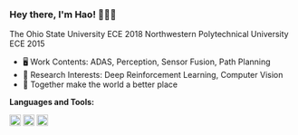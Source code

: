 ### Hey there, I'm Hao! 👋👋👋
The Ohio State University ECE 2018
Northwestern Polytechnical University ECE 2015


- 🖥️ Work Contents: ADAS, Perception, Sensor Fusion, Path Planning
- 🌱 Research Interests: Deep Reinforcement Learning, Computer Vision
- 🤔 Together make the world a better place

**Languages and Tools:**  

<code><img height="20" src="https://engineering.fb.com/wp-content/uploads/2016/05/2000px-Python-logo-notext.svg_.png"></code>
<code><img height="20" src="https://commons.wikimedia.org/wiki/File:ISO_C%2B%2B_Logo.svg"></code>
<code><img height="20" src="https://pytorch.org/assets/images/pytorch-logo.png"></code>

